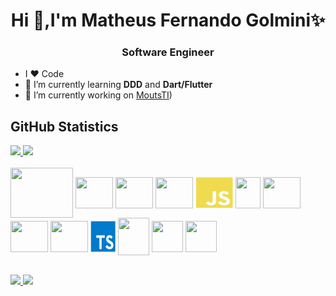<h1 align="center">Hi 👋,I'm Matheus Fernando Golmini✨</h1>
<!-- <h3 align="center"> I ❤️ Code</h3> -->
<h3 align="center">Software Engineer</h3>

- I ❤️ Code
- 🌱 I’m currently learning **DDD** and **Dart/Flutter**
- 🔭 I’m currently working on [MoutsTI](https://www.mouts.info/))

## **GitHub Statistics**

<a href="https://github.com/matheusGolmini">
  <img height="200em" src="https://github-readme-stats.vercel.app/api/top-langs/?username=matheusGolmini&theme=dracula&hide_langs_below=1" />
  <img height="200em"src="https://github-readme-stats.vercel.app/api?username=matheusGolmini&show_icons=true&theme=dracula&line_height=27"/>
</a>

<div style="display: inline_block"><br>
  <img align="center" height="80" width="100" src="https://cdn.jsdelivr.net/gh/devicons/devicon/icons/apachekafka/apachekafka-original-wordmark.svg" />
   <img align="center" height="50" width="60" src="https://docs.nestjs.com/assets/logo-small.svg">
  <img align="center" height="50" width="60" src="https://cdn.jsdelivr.net/gh/devicons/devicon/icons/docker/docker-original-wordmark.svg" />
  <img align="center" height="50" width="60" src="https://cdn.jsdelivr.net/gh/devicons/devicon/icons/git/git-original-wordmark.svg" />
  <img align="center"  height="50" width="60" src="https://raw.githubusercontent.com/devicons/devicon/master/icons/javascript/javascript-plain.svg">
  <img align="center"  height="50" width="40" src="https://cdn.jsdelivr.net/gh/devicons/devicon/icons/jest/jest-plain.svg">
  <img align="center" height="50" width="60"  src="https://cdn.jsdelivr.net/gh/devicons/devicon/icons/linux/linux-original.svg" />
  <img align="center" height="50" width="60" src="https://cdn.jsdelivr.net/gh/devicons/devicon/icons/postgresql/postgresql-original-wordmark.svg" />
  <img align="center" height="50" width="60" src="https://cdn.jsdelivr.net/gh/devicons/devicon/icons/react/react-original-wordmark.svg" />
  <img align="center"  height="50" width="40" src="https://raw.githubusercontent.com/devicons/devicon/master/icons/typescript/typescript-plain.svg">
  <img align="center"  height="60" width="50" src="https://cdn.worldvectorlogo.com/logos/mongodb-icon-1.svg">
  <img align="center"  height="50" width="50" src="https://miro.medium.com/max/300/1*2DKX6fd0wlVbbjff_noWHg.png">
  <img align="center"  height="50" width="50" src="https://seeklogo.com/images/P/postman-logo-F43375A2EB-seeklogo.com.png">
</div>

</br>

<div> 

  <a href = "mailto:matheusgolminif@gmail.com"><img src="https://img.shields.io/badge/-Gmail-%23333?style=for-the-badge&logo=gmail&logoColor=white" target="_blank" />
  <a href="https://www.linkedin.com/in/matheus-fernando-golmini-albuquerque-227a12135/" target="_blank"><img src="https://img.shields.io/badge/-LinkedIn-%230077B5?style=for-the-badge&logo=linkedin&logoColor=white" target="_blank" />
 
</div>

